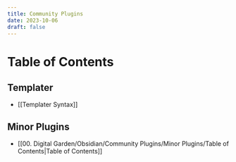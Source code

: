 ```yaml
---
title: Community Plugins
date: 2023-10-06
draft: false
---
```

# Table of Contents
## Templater
- [[Templater Syntax]]
## Minor Plugins
- [[00. Digital Garden/Obsidian/Community Plugins/Minor Plugins/Table of Contents|Table of Contents]]
